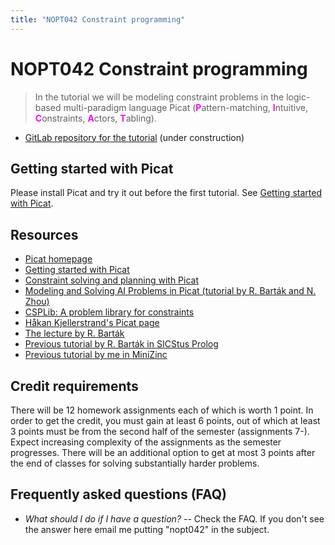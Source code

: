```yaml
---
title: "NOPT042 Constraint programming"
---
```


# NOPT042 Constraint programming

> In the tutorial we will be modeling constraint problems in the logic-based multi-paradigm language Picat 
    (<span style="color:fuchsia">**P**</span>attern-matching, 
    <span style="color:fuchsia">**I**</span>ntuitive, 
    <span style="color:fuchsia">**C**</span>onstraints, 
    <span style="color:fuchsia">**A**</span>ctors, 
    <span style="color:fuchsia">**T**</span>abling).

* [GitLab repository for the tutorial](https://gitlab.mff.cuni.cz/bulij5am/nopt042) (under construction)


## Getting started with Picat

 Please install Picat and try it out before the first tutorial. 
 See [Getting started with Picat](http://picat-lang.org/download/get_started.pdf).


## Resources

* [Picat homepage](https://picat-lang.org)
* [Getting started with Picat](http://picat-lang.org/download/get_started.pdf)
* [Constraint solving and planning with Picat](https://picat-lang.org/picatbook2015.html)
* [Modeling and Solving AI Problems in Picat
(tutorial by R. Barták and N. Zhou)](http://ktiml.mff.cuni.cz/~bartak/AAAI2017/)
* [CSPLib: A problem library for constraints](https://www.csplib.org)
* [Håkan Kjellerstrand's Picat page](https://hakank.org/picat)
* [The lecture by R. Barták](https://ktiml.mff.cuni.cz/~bartak/podminky)
* [Previous tutorial by R. Barták in SICStus Prolog](https://ktiml.mff.cuni.cz/~bartak/podminky/#cviceni)
* [Previous tutorial by me in MiniZinc](https://dl1.cuni.cz/course/view.php?id=10544)


## Credit requirements

There will be 12 homework assignments each of which is worth 1 point. In order to get the credit, you must gain at least 6 points, out of which at least 3 points must be from the second half of the semester (assignments 7-). Expect increasing complexity of the assignments as the semester progresses. There will be an additional option to get at most 3 points after the end of classes for solving substantially harder problems.


## Frequently asked questions (FAQ)
* _What should I do if I have a question?_ -- Check the FAQ. If you don't see the answer here email me putting "nopt042" in the subject. 